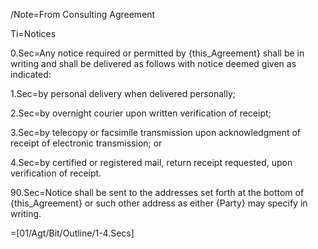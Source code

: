 /Note=From Consulting Agreement
 
Ti=Notices

0.Sec=Any notice required or permitted by {this_Agreement} shall be in writing and shall be delivered as follows with notice deemed given as indicated:

1.Sec=by personal delivery when delivered personally;

2.Sec=by overnight courier upon written verification of receipt;

3.Sec=by telecopy or facsimile transmission upon acknowledgment of receipt of electronic transmission; or

4.Sec=by certified or registered mail, return receipt requested, upon verification of receipt.  

90.Sec=Notice shall be sent to the addresses set forth at the bottom of {this_Agreement} or such other address as either {Party} may specify in writing.

=[01/Agt/Bit/Outline/1-4.Secs]